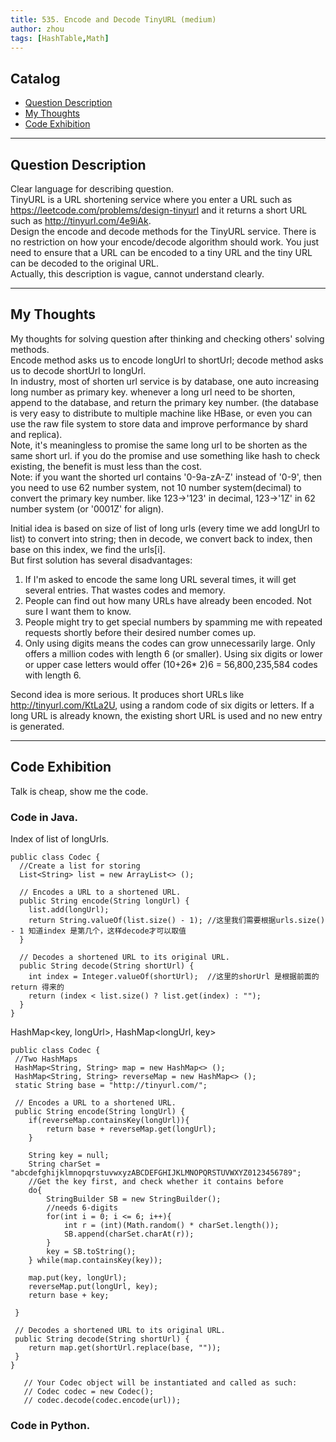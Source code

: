 ```yaml
---
title: 535. Encode and Decode TinyURL (medium)                  
author: zhou      
tags: [HashTable,Math]          
---
```


       

## Catalog  
+ [Question Description](#partI)
+ [My Thoughts](#partII)
+ [Code Exhibition](#partIII)

----------------------------------

## Question Description
Clear language for describing question.    
TinyURL is a URL shortening service where you enter a URL such as https://leetcode.com/problems/design-tinyurl and it returns a short URL such as http://tinyurl.com/4e9iAk.     
Design the encode and decode methods for the TinyURL service. There is no restriction on how your encode/decode algorithm should work. You just need to ensure that a URL can be encoded to a tiny URL and the tiny URL can be decoded to the original URL.      
Actually, this description is vague, cannot understand clearly.    


----------------------------------

## My Thoughts
My thoughts for solving question after thinking and checking others' solving methods.        
Encode method asks us to encode longUrl to shortUrl; decode method asks us to decode shortUrl to longUrl.     
In industry, most of shorten url service is by database, one auto increasing long number as primary key. whenever a long url need to be shorten, append to the database, and return the primary key number. (the database is very easy to distribute to multiple machine like HBase, or even you can use the raw file system to store data and improve performance by shard and replica).           
Note, it's meaningless to promise the same long url to be shorten as the same short url. if you do the promise and use something like hash to check existing, the benefit is must less than the cost.     
Note: if you want the shorted url contains '0-9a-zA-Z' instead of '0-9', then you need to use 62 number system, not 10 number system(decimal) to convert the primary key number. like 123->'123' in decimal, 123->'1Z' in 62 number system (or '0001Z' for align).    

Initial idea is based on size of list of long urls (every time we add longUrl to list) to convert into string; then in decode, we convert back to index, then base on this index, we find the urls[i].       
But first solution has several disadvantages:    
1. If I'm asked to encode the same long URL several times, it will get several entries. That wastes codes and memory.     
2. People can find out how many URLs have already been encoded. Not sure I want them to know.     
3. People might try to get special numbers by spamming me with repeated requests shortly before their desired number comes up.      
4. Only using digits means the codes can grow unnecessarily large. Only offers a million codes with length 6 (or smaller). Using six digits or lower or upper case letters would offer (10+26* 2)6 = 56,800,235,584 codes with length 6.      

Second idea is more serious. It produces short URLs like http://tinyurl.com/KtLa2U, using a random code of six digits or letters. If a long URL is already known, the existing short URL is used and no new entry is generated.        


----------------------------------

## Code Exhibition
Talk is cheap, show me the code.    
### Code in Java.     
Index of list of longUrls.        

    public class Codec {
      //Create a list for storing
      List<String> list = new ArrayList<> ();
    
      // Encodes a URL to a shortened URL.
      public String encode(String longUrl) {
        list.add(longUrl);
        return String.valueOf(list.size() - 1); //这里我们需要根据urls.size() - 1 知道index 是第几个，这样decode才可以取值
      }

      // Decodes a shortened URL to its original URL.
      public String decode(String shortUrl) {
        int index = Integer.valueOf(shortUrl);  //这里的shorUrl 是根据前面的return 得来的
        return (index < list.size() ? list.get(index) : "");
      }
    }

HashMap<key, longUrl>, HashMap<longUrl, key>    

    public class Codec {
     //Two HashMaps 
     HashMap<String, String> map = new HashMap<> ();
     HashMap<String, String> reverseMap = new HashMap<> ();
     static String base = "http://tinyurl.com/";

     // Encodes a URL to a shortened URL.
     public String encode(String longUrl) {
        if(reverseMap.containsKey(longUrl)){
            return base + reverseMap.get(longUrl);
        }
        
        String key = null;
        String charSet = "abcdefghijklmnopqrstuvwxyzABCDEFGHIJKLMNOPQRSTUVWXYZ0123456789";
        //Get the key first, and check whether it contains before
        do{
            StringBuilder SB = new StringBuilder();
            //needs 6-digits
            for(int i = 0; i <= 6; i++){
                int r = (int)(Math.random() * charSet.length());
                SB.append(charSet.charAt(r));
            }
            key = SB.toString();
        } while(map.containsKey(key));
        
        map.put(key, longUrl);
        reverseMap.put(longUrl, key);
        return base + key;
        
     }

     // Decodes a shortened URL to its original URL.
     public String decode(String shortUrl) {
        return map.get(shortUrl.replace(base, ""));
     }
    }

       // Your Codec object will be instantiated and called as such:
       // Codec codec = new Codec();
       // codec.decode(codec.encode(url));



### Code in Python.   






